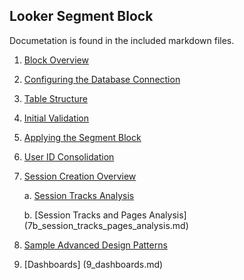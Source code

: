 ## Looker Segment Block

Documetation is found in the included markdown files.

1. [Block Overview](1_block_overview.md)

1. [Configuring the Database Connection](2_configuring_the_database_connection.md)

1. [Table Structure](3_table_structure.md)

1. [Initial Validation](4_inital_validation.md)

1. [Applying the Segment Block](5_applying_the_segment_block.md)

1. [User ID Consolidation](6_user_id_consolidation.md)

1. [Session Creation Overview](7_session_creation_overview.md)

	a. [Session Tracks Analysis](7a_session_tracks_analysis.md)
	
	b. [Session Tracks and Pages Analysis] (7b_session_tracks_pages_analysis.md)

1. [Sample Advanced Design Patterns](8_sample_advanced_design_patterns.md)

1. [Dashboards] (9_dashboards.md)
